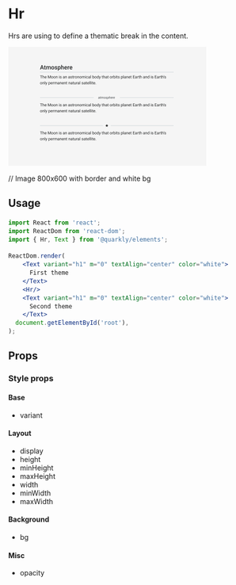# Hr

Hrs are using to define a thematic break in the content.

<img alt="hr" src="src/hr.png" width="400px">

// Image 800x600 with border and white bg

## Usage

```jsx
import React from 'react';
import ReactDom from 'react-dom';
import { Hr, Text } from '@quarkly/elements';

ReactDom.render(
    <Text variant="h1" m="0" textAlign="center" color="white">
      First theme
    </Text>
    <Hr/>
    <Text variant="h1" m="0" textAlign="center" color="white">
      Second theme
    </Text>
  document.getElementById('root'),
);
```

## Props

### Style props

#### Base

- variant

#### Layout

- display
- height
- minHeight
- maxHeight
- width
- minWidth
- maxWidth

#### Background

- bg

#### Misc

- opacity
